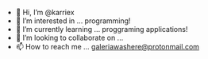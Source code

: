 - 👋 Hi, I’m @karriex
- 👀 I’m interested in ... programming!
- 🌱 I’m currently learning ... proggraming applications!
- 💞️ I’m looking to collaborate on ...
- 📫 How to reach me ... galeriawashere@protonmail.com

<!---
galeriacode/galeriacode is a ✨ special ✨ repository because its `README.md` (this file) appears on your GitHub profile.
You can click the Preview link to take a look at your changes.
--->
